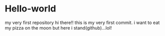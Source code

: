 # Hello-world
my very first repository
hi there!! 
this is my very first commit.
i want to eat my pizza on the moon but here i stand(github)...lol!

